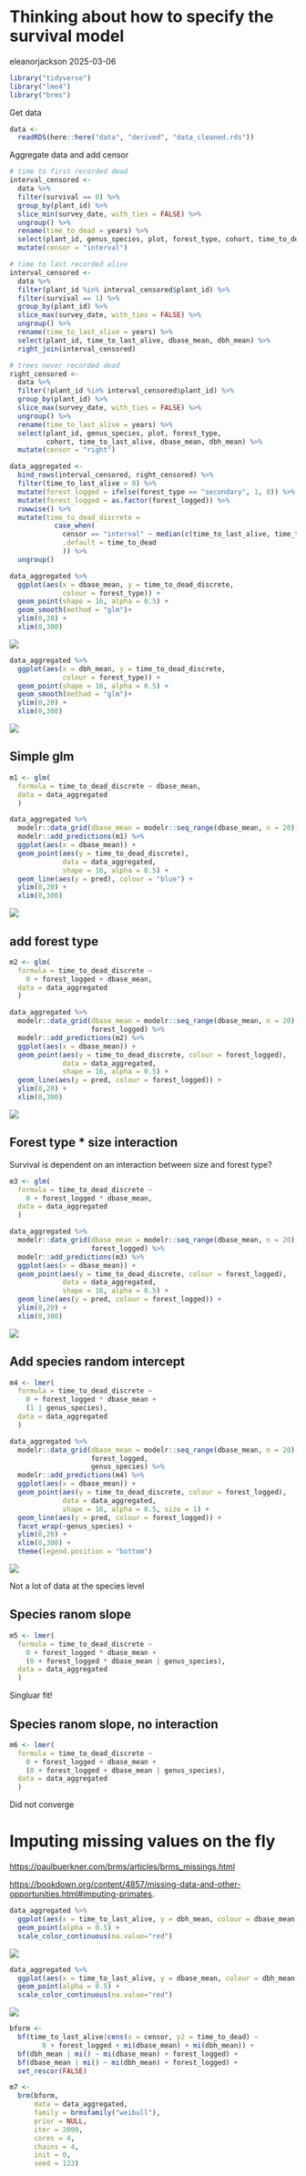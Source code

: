 # Thinking about how to specify the survival model
eleanorjackson
2025-03-06

``` r
library("tidyverse")
library("lme4")
library("brms")
```

Get data

``` r
data <-
  readRDS(here::here("data", "derived", "data_cleaned.rds"))
```

Aggregate data and add censor

``` r
# time to first recorded dead
interval_censored <-
  data %>%
  filter(survival == 0) %>%
  group_by(plant_id) %>%
  slice_min(survey_date, with_ties = FALSE) %>%
  ungroup() %>%
  rename(time_to_dead = years) %>%
  select(plant_id, genus_species, plot, forest_type, cohort, time_to_dead) %>%
  mutate(censor = "interval")

# time to last recorded alive
interval_censored <-
  data %>%
  filter(plant_id %in% interval_censored$plant_id) %>%
  filter(survival == 1) %>%
  group_by(plant_id) %>%
  slice_max(survey_date, with_ties = FALSE) %>%
  ungroup() %>%
  rename(time_to_last_alive = years) %>%
  select(plant_id, time_to_last_alive, dbase_mean, dbh_mean) %>%
  right_join(interval_censored)

# trees never recorded dead
right_censored <-
  data %>%
  filter(!plant_id %in% interval_censored$plant_id) %>%
  group_by(plant_id) %>%
  slice_max(survey_date, with_ties = FALSE) %>%
  ungroup() %>%
  rename(time_to_last_alive = years) %>%
  select(plant_id, genus_species, plot, forest_type,
         cohort, time_to_last_alive, dbase_mean, dbh_mean) %>%
  mutate(censor = "right")

data_aggregated <-
  bind_rows(interval_censored, right_censored) %>%
  filter(time_to_last_alive > 0) %>%
  mutate(forest_logged = ifelse(forest_type == "secondary", 1, 0)) %>%
  mutate(forest_logged = as.factor(forest_logged)) %>% 
  rowwise() %>% 
  mutate(time_to_dead_discrete =
           case_when(
             censor == "interval" ~ median(c(time_to_last_alive, time_to_dead)),
             .default = time_to_dead
             )) %>% 
  ungroup()
```

``` r
data_aggregated %>% 
  ggplot(aes(x = dbase_mean, y = time_to_dead_discrete, 
             colour = forest_type)) +
  geom_point(shape = 16, alpha = 0.5) +
  geom_smooth(method = "glm")+
  ylim(0,20) +
  xlim(0,300)
```

![](figures/2025-02-15_survival-model-specify/unnamed-chunk-4-1.png)

``` r
data_aggregated %>% 
  ggplot(aes(x = dbh_mean, y = time_to_dead_discrete, 
             colour = forest_type)) +
  geom_point(shape = 16, alpha = 0.5) +
  geom_smooth(method = "glm")+
  ylim(0,20) +
  xlim(0,300)
```

![](figures/2025-02-15_survival-model-specify/unnamed-chunk-5-1.png)

## Simple glm

``` r
m1 <- glm(
  formula = time_to_dead_discrete ~ dbase_mean,
  data = data_aggregated
  )
```

``` r
data_aggregated %>% 
  modelr::data_grid(dbase_mean = modelr::seq_range(dbase_mean, n = 20)) %>% 
  modelr::add_predictions(m1) %>%
  ggplot(aes(x = dbase_mean)) +
  geom_point(aes(y = time_to_dead_discrete),
             data = data_aggregated, 
             shape = 16, alpha = 0.5) +
  geom_line(aes(y = pred), colour = "blue") +
  ylim(0,20) +
  xlim(0,300)
```

![](figures/2025-02-15_survival-model-specify/unnamed-chunk-7-1.png)

## add forest type

``` r
m2 <- glm(
  formula = time_to_dead_discrete ~
    0 + forest_logged + dbase_mean,
  data = data_aggregated
  )
```

``` r
data_aggregated %>% 
  modelr::data_grid(dbase_mean = modelr::seq_range(dbase_mean, n = 20),
                    forest_logged) %>% 
  modelr::add_predictions(m2) %>%
  ggplot(aes(x = dbase_mean)) +
  geom_point(aes(y = time_to_dead_discrete, colour = forest_logged),
             data = data_aggregated, 
             shape = 16, alpha = 0.5) +
  geom_line(aes(y = pred, colour = forest_logged)) +
  ylim(0,20) +
  xlim(0,300)
```

![](figures/2025-02-15_survival-model-specify/unnamed-chunk-9-1.png)

## Forest type \* size interaction

Survival is dependent on an interaction between size and forest type?

``` r
m3 <- glm(
  formula = time_to_dead_discrete ~
    0 + forest_logged * dbase_mean,
  data = data_aggregated
  )
```

``` r
data_aggregated %>% 
  modelr::data_grid(dbase_mean = modelr::seq_range(dbase_mean, n = 20),
                    forest_logged) %>% 
  modelr::add_predictions(m3) %>%
  ggplot(aes(x = dbase_mean)) +
  geom_point(aes(y = time_to_dead_discrete, colour = forest_logged),
             data = data_aggregated, 
             shape = 16, alpha = 0.5) +
  geom_line(aes(y = pred, colour = forest_logged)) +
  ylim(0,20) +
  xlim(0,300)
```

![](figures/2025-02-15_survival-model-specify/unnamed-chunk-11-1.png)

## Add species random intercept

``` r
m4 <- lmer(
  formula = time_to_dead_discrete ~
    0 + forest_logged * dbase_mean + 
    (1 | genus_species),
  data = data_aggregated
  )
```

``` r
data_aggregated %>% 
  modelr::data_grid(dbase_mean = modelr::seq_range(dbase_mean, n = 20),
                    forest_logged,
                    genus_species) %>% 
  modelr::add_predictions(m4) %>%
  ggplot(aes(x = dbase_mean)) +
  geom_point(aes(y = time_to_dead_discrete, colour = forest_logged),
             data = data_aggregated, 
             shape = 16, alpha = 0.5, size = 1) +
  geom_line(aes(y = pred, colour = forest_logged)) +
  facet_wrap(~genus_species) +
  ylim(0,20) +
  xlim(0,300) +
  theme(legend.position = "bottom")
```

![](figures/2025-02-15_survival-model-specify/unnamed-chunk-13-1.png)

Not a lot of data at the species level

## Species ranom slope

``` r
m5 <- lmer(
  formula = time_to_dead_discrete ~
    0 + forest_logged * dbase_mean + 
    (0 + forest_logged * dbase_mean | genus_species),
  data = data_aggregated
  )
```

Singluar fit!

## Species ranom slope, no interaction

``` r
m6 <- lmer(
  formula = time_to_dead_discrete ~
    0 + forest_logged + dbase_mean + 
    (0 + forest_logged + dbase_mean | genus_species),
  data = data_aggregated
  )
```

Did not converge

# Imputing missing values on the fly

https://paulbuerkner.com/brms/articles/brms_missings.html

https://bookdown.org/content/4857/missing-data-and-other-opportunities.html#imputing-primates.

``` r
data_aggregated %>% 
  ggplot(aes(x = time_to_last_alive, y = dbh_mean, colour = dbase_mean)) +
  geom_point(alpha = 0.5) +
  scale_color_continuous(na.value="red")
```

![](figures/2025-02-15_survival-model-specify/unnamed-chunk-16-1.png)

``` r
data_aggregated %>% 
  ggplot(aes(x = time_to_last_alive, y = dbase_mean, colour = dbh_mean)) +
  geom_point(alpha = 0.5) +
  scale_color_continuous(na.value="red")
```

![](figures/2025-02-15_survival-model-specify/unnamed-chunk-16-2.png)

``` r
bform <- 
  bf(time_to_last_alive|cens(x = censor, y2 = time_to_dead) ~
        0 + forest_logged + mi(dbase_mean) + mi(dbh_mean)) +
  bf(dbh_mean | mi() ~ mi(dbase_mean) + forest_logged) +
  bf(dbase_mean | mi() ~ mi(dbh_mean) + forest_logged) +
  set_rescor(FALSE)
```

``` r
m7 <-
  brm(bform,
      data = data_aggregated,
      family = brmsfamily("weibull"),
      prior = NULL,
      iter = 2000,
      cores = 4,
      chains = 4,
      init = 0,
      seed = 123)
```
